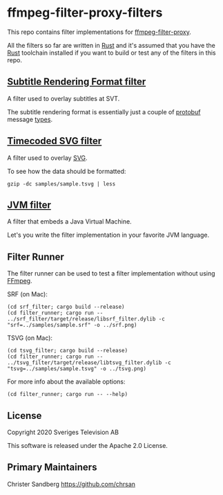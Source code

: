 # ffmpeg-filter-proxy-filters

This repo contains filter implementations for [ffmpeg-filter-proxy][1].

All the filters so far are written in [Rust][2] and it's assumed that
you have the [Rust][2] toolchain installed if you want to build or test
any of the filters in this repo.

## [Subtitle Rendering Format filter](srf_filter)

A filter used to overlay subtitles at SVT.

The subtitle rendering format is essentially just a couple of [protobuf][3]
message [types](srf_filter/proto/subtitle_rendering_data.proto).

## [Timecoded SVG filter](tsvg_filter)

A filter used to overlay [SVG][4].

To see how the data should be formatted:

```console
gzip -dc samples/sample.tsvg | less
```

## [JVM filter](jvm_filter)

A filter that embeds a Java Virtual Machine.

Let's you write the filter implementation in your favorite JVM language.

## Filter Runner

The filter runner can be used to test a filter implementation without
using [FFmpeg][5].

SRF (on Mac):

```console
(cd srf_filter; cargo build --release)
(cd filter_runner; cargo run -- ../srf_filter/target/release/libsrf_filter.dylib -c "srf=../samples/sample.srf" -o ../srf.png)
```

TSVG (on Mac):

```console
(cd tsvg_filter; cargo build --release)
(cd filter_runner; cargo run -- ../tsvg_filter/target/release/libtsvg_filter.dylib -c "tsvg=../samples/sample.tsvg" -o ../tsvg.png)
```

For more info about the available options:

```console
(cd filter_runner; cargo run -- --help)
```

## License

Copyright 2020 Sveriges Television AB

This software is released under the Apache 2.0 License.

## Primary Maintainers

Christer Sandberg <https://github.com/chrsan>

[1]: https://github.com/SVT/ffmpeg-filter-proxy
[2]: https://www.rust-lang.org
[3]: https://developers.google.com/protocol-buffers
[4]: https://developer.mozilla.org/en-US/docs/Web/SVG
[5]: https://www.ffmpeg.org
